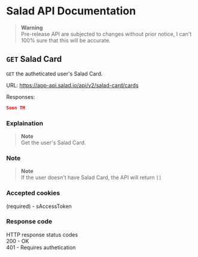 # Salad API Documentation

> **Warning** <br>
> Pre-release API are subjected to changes without prior notice, I can't 100% sure that this will be accurate.

## `GET` Salad Card
`GET` the autheticated user's Salad Card.

URL: https://app-api.salad.io/api/v2/salad-card/cards

Responses:
```json
Soon TM
```

### Explaination
> **Note** <br>
> Get the user's Salad Card.

### Note
> **Note** <br>
> If the user doesn't have Salad Card, the API will return `[]`

### Accepted cookies
(required) - sAccessToken

### Response code
HTTP response status codes <br>
200	- OK <br>
401 - Requires authetication